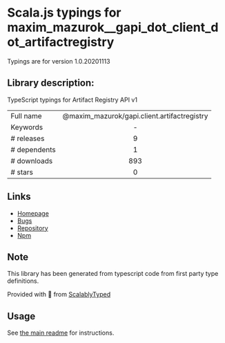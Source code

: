 
# Scala.js typings for maxim_mazurok__gapi_dot_client_dot_artifactregistry

Typings are for version 1.0.20201113

## Library description:
TypeScript typings for Artifact Registry API v1

|                    |                 |
| ------------------ | :-------------: |
| Full name          | @maxim_mazurok/gapi.client.artifactregistry |
| Keywords           | - |
| # releases         | 9 |
| # dependents       | 1 |
| # downloads        | 893 |
| # stars            | 0 |

## Links
- [Homepage](https://github.com/Maxim-Mazurok/google-api-typings-generator#readme)
- [Bugs](https://github.com/Maxim-Mazurok/google-api-typings-generator/issues)
- [Repository](https://github.com/Maxim-Mazurok/google-api-typings-generator)
- [Npm](https://www.npmjs.com/package/%40maxim_mazurok%2Fgapi.client.artifactregistry)
    


## Note
This library has been generated from typescript code from first party type definitions.

Provided with :purple_heart: from [ScalablyTyped](https://github.com/oyvindberg/ScalablyTyped)

## Usage
See [the main readme](../../readme.md) for instructions.


